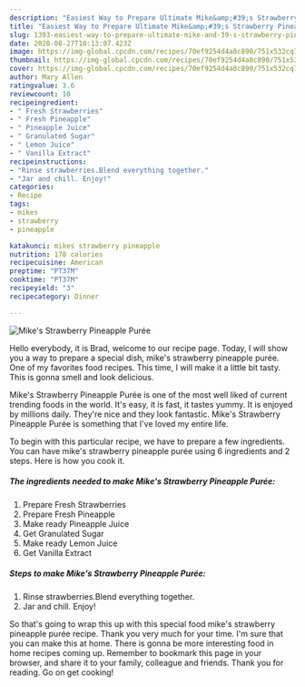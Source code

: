 ```yaml
---
description: "Easiest Way to Prepare Ultimate Mike&amp;#39;s Strawberry Pineapple Purée"
title: "Easiest Way to Prepare Ultimate Mike&amp;#39;s Strawberry Pineapple Purée"
slug: 1393-easiest-way-to-prepare-ultimate-mike-and-39-s-strawberry-pineapple-puree
date: 2020-08-27T10:13:07.423Z
image: https://img-global.cpcdn.com/recipes/70ef9254d4a8c890/751x532cq70/mikes-strawberry-pineapple-puree-recipe-main-photo.jpg
thumbnail: https://img-global.cpcdn.com/recipes/70ef9254d4a8c890/751x532cq70/mikes-strawberry-pineapple-puree-recipe-main-photo.jpg
cover: https://img-global.cpcdn.com/recipes/70ef9254d4a8c890/751x532cq70/mikes-strawberry-pineapple-puree-recipe-main-photo.jpg
author: Mary Allen
ratingvalue: 3.6
reviewcount: 10
recipeingredient:
- " Fresh Strawberries"
- " Fresh Pineapple"
- " Pineapple Juice"
- " Granulated Sugar"
- " Lemon Juice"
- " Vanilla Extract"
recipeinstructions:
- "Rinse strawberries.Blend everything together."
- "Jar and chill. Enjoy!"
categories:
- Recipe
tags:
- mikes
- strawberry
- pineapple

katakunci: mikes strawberry pineapple 
nutrition: 178 calories
recipecuisine: American
preptime: "PT37M"
cooktime: "PT37M"
recipeyield: "3"
recipecategory: Dinner

---
```



![Mike&#39;s Strawberry Pineapple Purée](https://img-global.cpcdn.com/recipes/70ef9254d4a8c890/751x532cq70/mikes-strawberry-pineapple-puree-recipe-main-photo.jpg)

Hello everybody, it is Brad, welcome to our recipe page. Today, I will show you a way to prepare a special dish, mike&#39;s strawberry pineapple purée. One of my favorites food recipes. This time, I will make it a little bit tasty. This is gonna smell and look delicious.

Mike&#39;s Strawberry Pineapple Purée is one of the most well liked of current trending foods in the world. It's easy, it is fast, it tastes yummy. It is enjoyed by millions daily. They're nice and they look fantastic. Mike&#39;s Strawberry Pineapple Purée is something that I've loved my entire life.




To begin with this particular recipe, we have to prepare a few ingredients. You can have mike&#39;s strawberry pineapple purée using 6 ingredients and 2 steps. Here is how you cook it.

<!--inarticleads1-->

##### The ingredients needed to make Mike&#39;s Strawberry Pineapple Purée:

1. Prepare  Fresh Strawberries
1. Prepare  Fresh Pineapple
1. Make ready  Pineapple Juice
1. Get  Granulated Sugar
1. Make ready  Lemon Juice
1. Get  Vanilla Extract




<!--inarticleads2-->

##### Steps to make Mike&#39;s Strawberry Pineapple Purée:

1. Rinse strawberries.Blend everything together.
1. Jar and chill. Enjoy!




So that's going to wrap this up with this special food mike&#39;s strawberry pineapple purée recipe. Thank you very much for your time. I'm sure that you can make this at home. There is gonna be more interesting food in home recipes coming up. Remember to bookmark this page in your browser, and share it to your family, colleague and friends. Thank you for reading. Go on get cooking!
